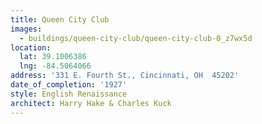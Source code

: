```yaml
---
title: Queen City Club
images:
  - buildings/queen-city-club/queen-city-club-0_z7wx5d
location:
  lat: 39.1006386
  lng: -84.5064066
address: '331 E. Fourth St., Cincinnati, OH  45202'
date_of_completion: '1927'
style: English Renaissance
architect: Harry Hake & Charles Kuck
---
```


